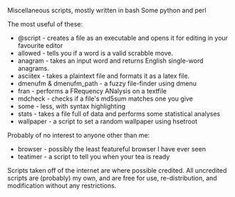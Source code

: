 Miscellaneous scripts, mostly written in bash
Some python and perl

The most useful of these:
* @script - creates a file as an executable and opens it for editing in your favourite editor
* allowed - tells you if a word is a valid scrabble move. 
* anagram - takes an input word and returns English single-word anagrams.
* asciitex - takes a plaintext file and formats it as a latex file.
* dmenufm & dmenufm_path - a fuzzy file-finder using dmenu
* fran - performs a FRequency ANalysis on a textfile
* mdcheck - checks if a file's md5sum matches one you give
* some - less, with syntax highlighting
* stats - takes a file full of data and performs some statistical analyses
* wallpaper - a script to set a random wallpaper using hsetroot

Probably of no interest to anyone other than me:
* browser - possibly the least featureful browser I have ever seen
* teatimer - a script to tell you when your tea is ready

Scripts taken off of the internet are where possible credited.
All uncredited scripts are (probably) my own, and are free for use, re-distribution, and modification without any restrictions.
